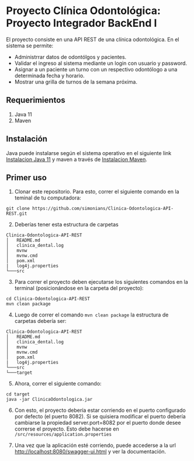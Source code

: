 # Proyecto Clínica Odontológica: Proyecto Integrador BackEnd I

El proyecto consiste en una API REST de una clínica odontológica. En el sistema se permite: 
- Administrrar datos de odontólgos y pacientes.
- Validar el ingreso al sistema mediante un login con usuario y password. 
- Asignar a un paciente un turno con un respectivo odontólogo a una determinada fecha y horario.
- Mostrar una grilla de turnos de la semana próxima. 

## Requerimientos
1) Java 11
2) Maven

## Instalación 
Java puede instalarse según el sistema operativo en el siguiente link [Instalacion Java 11](https://www.oracle.com/java/technologies/downloads/#java11) y maven a través de [Instalacion Maven](https://maven.apache.org/download.cgi).

## Primer uso
1) Clonar este repositorio. Para esto, correr el siguiente comando en la teminal de tu computadora:
```
git clone https://github.com/simonians/Clinica-Odontologica-API-REST.git
```
2) Deberías tener esta estructura de carpetas
```
Clinica-Odontologica-API-REST
│   README.md
│   clinica_dental.log
│   mvnw
│   mvnw.cmd
│   pom.xml
|   log4j.properties
└───src
```
3) Para correr el proyecto deben ejecutarse los siguientes comandos en la terminal (posicionándose en la carpeta del proyecto): 
```
cd Clinica-Odontologica-API-REST
mvn clean package
```
4) Luego de correr el comando `mvn clean package` la estructura de carpetas debería ser:
```
Clinica-Odontologica-API-REST
│   README.md
│   clinica_dental.log
│   mvnw
│   mvnw.cmd
│   pom.xml
|   log4j.properties
└───src
└───target
```
5) Ahora, correr el siguiente comando: 
```
cd target
java -jar ClinicaOdontologica.jar
```
6) Con esto, el proyecto debería estar corriendo en el puerto configurado por defecto (el puerto 8082). Si se quisiera modificar el puerto debería cambiarse la propiedad server.port=8082 por el puerto donde desee correrse el proyecto. Esto debe hacerse en `/src/resources/application.properties`

7) Una vez que la aplicación esté corriendo, puede accederse a la url [http://localhost:8080/swagger-ui.html](http://localhost:8080/swagger-ui.html) y ver la documentación. 
